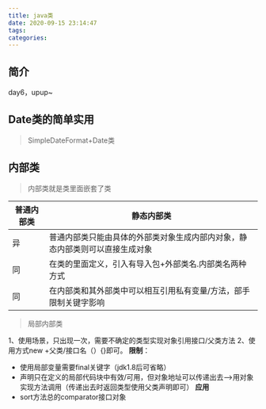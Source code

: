 ```yaml
---
title: java类
date: 2020-09-15 23:14:47
tags:
categories:
---
```


## 简介
day6，upup~
<!-- more -->

## Date类的简单实用
> SimpleDateFormat+Date类

## 内部类
> 内部类就是类里面嵌套了类

|普通内部类|静态内部类|
|---|---|
|异|普通内部类只能由具体的外部类对象生成内部内对象，静态内部类则可以直接生成对象|
|同|在类的里面定义，引入有导入包+外部类名.内部类名两种方式|
|同|在内部类和其外部类中可以相互引用私有变量/方法，部手限制关键字影响|

> 局部内部类

1、使用场景，只出现一次，需要不确定的类型实现对象引用接口/父类方法
2、使用方式new +父类/接口名（）{}即可。
**限制**：
+ 使用局部变量需要final关键字（jdk1.8后可省略）
+ 声明只在定义的局部代码块中有效/可用，但对象地址可以传递出去——>用对象实现方法调用（传递出去时返回类型使用父类声明即可）
**应用**
+ sort方法总的comparator接口对象